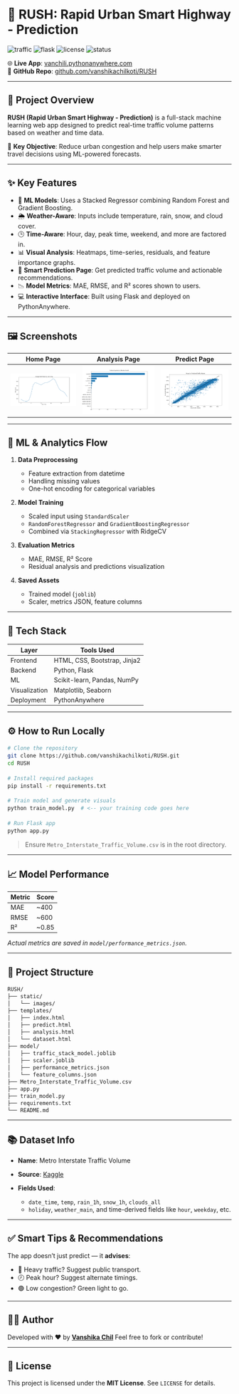 # 🚦 RUSH: Rapid Urban Smart Highway - Prediction

![traffic](https://img.shields.io/badge/Traffic%20Volume-Predictive%20Modeling-green?style=flat)
![flask](https://img.shields.io/badge/Built%20With-Flask-blue)
![license](https://img.shields.io/badge/License-MIT-lightgrey)
![status](https://img.shields.io/badge/Status-Production--Ready-brightgreen)

🌐 **Live App**: [vanchili.pythonanywhere.com](https://vanchili.pythonanywhere.com)  
📁 **GitHub Repo**: [github.com/vanshikachilkoti/RUSH](https://github.com/vanshikachilkoti/RUSH)

---

## 📌 Project Overview

**RUSH (Rapid Urban Smart Highway - Prediction)** is a full-stack machine learning web app designed to predict real-time traffic volume patterns based on weather and time data.

🚗 **Key Objective**: Reduce urban congestion and help users make smarter travel decisions using ML-powered forecasts.

---

## ✨ Key Features

- 🧠 **ML Models**: Uses a Stacked Regressor combining Random Forest and Gradient Boosting.
- 🌦️ **Weather-Aware**: Inputs include temperature, rain, snow, and cloud cover.
- 🕒 **Time-Aware**: Hour, day, peak time, weekend, and more are factored in.
- 📊 **Visual Analysis**: Heatmaps, time-series, residuals, and feature importance graphs.
- 🔮 **Smart Prediction Page**: Get predicted traffic volume and actionable recommendations.
- 📉 **Model Metrics**: MAE, RMSE, and R² scores shown to users.
- 💻 **Interactive Interface**: Built using Flask and deployed on PythonAnywhere.

---

## 🖼️ Screenshots

| Home Page | Analysis Page | Predict Page |
|-----------|---------------|--------------|
| ![Home](static/images/traffic_by_hour.png) | ![Analysis](static/images/feature_importances.png) | ![Predict](static/images/actual_vs_predicted.png) |

---

## 🧪 ML & Analytics Flow

1. **Data Preprocessing**
   - Feature extraction from datetime
   - Handling missing values
   - One-hot encoding for categorical variables

2. **Model Training**
   - Scaled input using `StandardScaler`
   - `RandomForestRegressor` and `GradientBoostingRegressor`
   - Combined via `StackingRegressor` with RidgeCV

3. **Evaluation Metrics**
   - MAE, RMSE, R² Score
   - Residual analysis and predictions visualization

4. **Saved Assets**
   - Trained model (`joblib`)
   - Scaler, metrics JSON, feature columns

---

## 🧰 Tech Stack

| Layer     | Tools Used                                 |
|-----------|---------------------------------------------|
| Frontend  | HTML, CSS, Bootstrap, Jinja2                |
| Backend   | Python, Flask                               |
| ML        | Scikit-learn, Pandas, NumPy                 |
| Visualization | Matplotlib, Seaborn                    |
| Deployment| PythonAnywhere                             |

---

## ⚙️ How to Run Locally

```bash
# Clone the repository
git clone https://github.com/vanshikachilkoti/RUSH.git
cd RUSH

# Install required packages
pip install -r requirements.txt

# Train model and generate visuals
python train_model.py  # <-- your training code goes here

# Run Flask app
python app.py
````

> Ensure `Metro_Interstate_Traffic_Volume.csv` is in the root directory.

---

## 📈 Model Performance

| Metric | Score  |
| ------ | ------ |
| MAE    | \~400  |
| RMSE   | \~600  |
| R²     | \~0.85 |

*Actual metrics are saved in `model/performance_metrics.json`.*

---

## 📁 Project Structure

```
RUSH/
├── static/
│   └── images/
├── templates/
│   ├── index.html
│   ├── predict.html
│   ├── analysis.html
│   └── dataset.html
├── model/
│   ├── traffic_stack_model.joblib
│   ├── scaler.joblib
│   ├── performance_metrics.json
│   └── feature_columns.json
├── Metro_Interstate_Traffic_Volume.csv
├── app.py
├── train_model.py
├── requirements.txt
└── README.md
```

---

## 📚 Dataset Info

* **Name**: Metro Interstate Traffic Volume
* **Source**: [Kaggle](https://www.kaggle.com/utcaz/metro-interstate-traffic-volume)
* **Fields Used**:

  * `date_time`, `temp`, `rain_1h`, `snow_1h`, `clouds_all`
  * `holiday`, `weather_main`, and time-derived fields like `hour`, `weekday`, etc.

---

## ✅ Smart Tips & Recommendations

The app doesn’t just predict — it **advises**:

* 🔴 Heavy traffic? Suggest public transport.
* 🕗 Peak hour? Suggest alternate timings.
* 🟢 Low congestion? Green light to go.

---

## 🙋‍♀️ Author

Developed with ❤️ by **[Vanshika Chil](https://github.com/vanshikachilkoti)**
Feel free to fork or contribute!

---

## 🪪 License

This project is licensed under the **MIT License**. See `LICENSE` for details.

